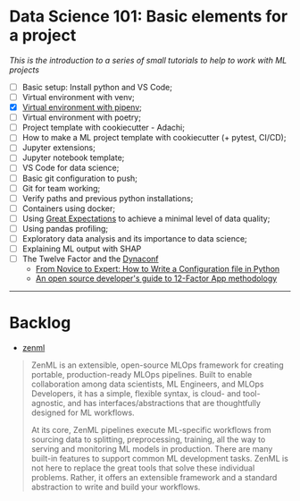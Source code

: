 # Data Science 101: Basic elements for a project

*This is the introduction to a series of small tutorials to help to work with ML projects*

- [ ] Basic setup: Install python and VS Code;
- [ ] Virtual environment with venv;
- [X] [Virtual environment with pipenv](./data_science_101/data_sciemce_101_02_creating_virtual_env_with_pipenv.md);
- [ ] Virtual environment with poetry;
- [ ] Project template with cookiecutter - Adachi;
- [ ] How to make a ML project template with cookiecutter (+ pytest, CI/CD);
- [ ] Jupyter extensions;
- [ ] Jupyter notebook template;
- [ ] VS Code for data science;
- [ ] Basic git configuration to push;
- [ ] Git for team working;
- [ ] Verify paths and previous python installations;
- [ ] Containers using docker;
- [ ] Using [Great Expectations](https://greatexpectations.io/) to achieve a minimal level of data quality;
- [ ] Using pandas profiling;
- [ ] Exploratory data analysis and its importance to data science;
- [ ] Explaining ML output with SHAP
- [ ] The Twelve Factor and the [Dynaconf](https://www.dynaconf.com/)
    - [From Novice to Expert: How to Write a Configuration file in Python](https://towardsdatascience.com/from-novice-to-expert-how-to-write-a-configuration-file-in-python-273e171a8eb3)
    - [An open source developer's guide to 12-Factor App methodology](https://opensource.com/article/21/11/open-source-12-factor-app-methodology)

---

# Backlog

- [zenml](https://github.com/zenml-io/zenml)
> ZenML is an extensible, open-source MLOps framework for creating portable, production-ready MLOps pipelines. Built to enable collaboration among data scientists, ML Engineers, and MLOps Developers, it has a simple, flexible syntax, is cloud- and tool-agnostic, and has interfaces/abstractions that are thoughtfully designed for ML workflows.
> 
> At its core, ZenML pipelines execute ML-specific workflows from sourcing data to splitting, preprocessing, training, all the way to serving and monitoring ML models in production. There are many built-in features to support common ML development tasks. ZenML is not here to replace the great tools that solve these individual problems. Rather, it offers an extensible framework and a standard abstraction to write and build your workflows.